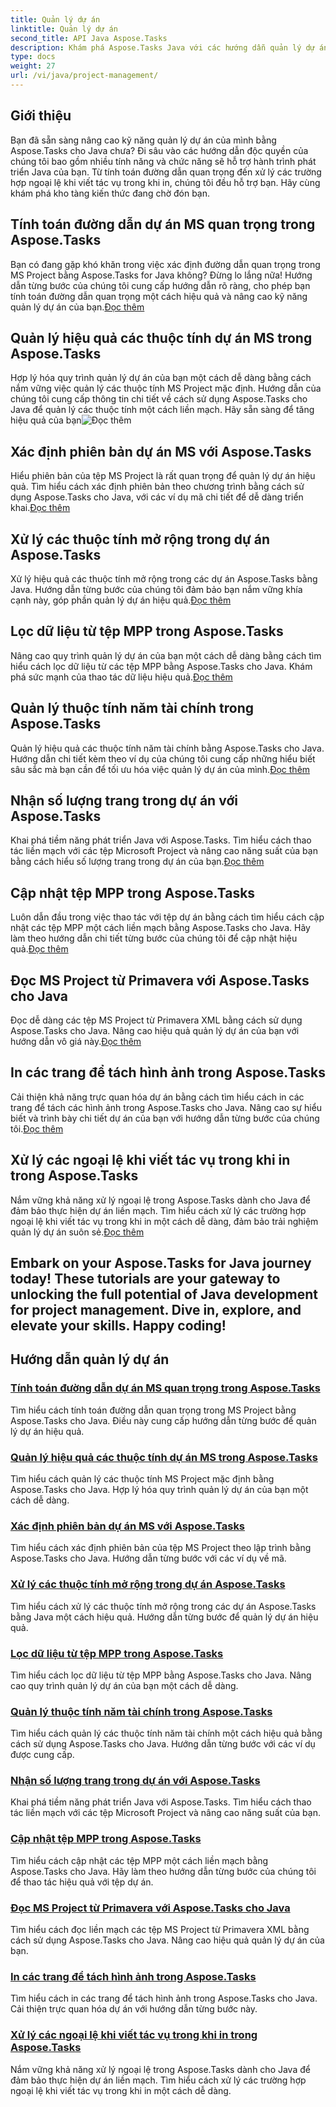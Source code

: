 ```yaml
---
title: Quản lý dự án
linktitle: Quản lý dự án
second_title: API Java Aspose.Tasks
description: Khám phá Aspose.Tasks Java với các hướng dẫn quản lý dự án toàn diện của chúng tôi. Từ tính toán đường dẫn quan trọng đến thuộc tính năm tài chính, hãy hợp lý hóa quy trình làm việc của bạn.
type: docs
weight: 27
url: /vi/java/project-management/
---
```

## Giới thiệu

Bạn đã sẵn sàng nâng cao kỹ năng quản lý dự án của mình bằng Aspose.Tasks cho Java chưa? Đi sâu vào các hướng dẫn độc quyền của chúng tôi bao gồm nhiều tính năng và chức năng sẽ hỗ trợ hành trình phát triển Java của bạn. Từ tính toán đường dẫn quan trọng đến xử lý các trường hợp ngoại lệ khi viết tác vụ trong khi in, chúng tôi đều hỗ trợ bạn. Hãy cùng khám phá kho tàng kiến thức đang chờ đón bạn.

## Tính toán đường dẫn dự án MS quan trọng trong Aspose.Tasks
 Bạn có đang gặp khó khăn trong việc xác định đường dẫn quan trọng trong MS Project bằng Aspose.Tasks for Java không? Đừng lo lắng nữa! Hướng dẫn từng bước của chúng tôi cung cấp hướng dẫn rõ ràng, cho phép bạn tính toán đường dẫn quan trọng một cách hiệu quả và nâng cao kỹ năng quản lý dự án của bạn.[Đọc thêm](./critical-path/)

## Quản lý hiệu quả các thuộc tính dự án MS trong Aspose.Tasks
Hợp lý hóa quy trình quản lý dự án của bạn một cách dễ dàng bằng cách nắm vững việc quản lý các thuộc tính MS Project mặc định. Hướng dẫn của chúng tôi cung cấp thông tin chi tiết về cách sử dụng Aspose.Tasks cho Java để quản lý các thuộc tính một cách liền mạch. Hãy sẵn sàng để tăng hiệu quả của bạn![Đọc thêm](./default-properties/)

## Xác định phiên bản dự án MS với Aspose.Tasks
 Hiểu phiên bản của tệp MS Project là rất quan trọng để quản lý dự án hiệu quả. Tìm hiểu cách xác định phiên bản theo chương trình bằng cách sử dụng Aspose.Tasks cho Java, với các ví dụ mã chi tiết để dễ dàng triển khai.[Đọc thêm](./determine-version/)

## Xử lý các thuộc tính mở rộng trong dự án Aspose.Tasks
 Xử lý hiệu quả các thuộc tính mở rộng trong các dự án Aspose.Tasks bằng Java. Hướng dẫn từng bước của chúng tôi đảm bảo bạn nắm vững khía cạnh này, góp phần quản lý dự án hiệu quả.[Đọc thêm](./extended-attributes/)

## Lọc dữ liệu từ tệp MPP trong Aspose.Tasks
 Nâng cao quy trình quản lý dự án của bạn một cách dễ dàng bằng cách tìm hiểu cách lọc dữ liệu từ các tệp MPP bằng Aspose.Tasks cho Java. Khám phá sức mạnh của thao tác dữ liệu hiệu quả.[Đọc thêm](./filter-data/)

## Quản lý thuộc tính năm tài chính trong Aspose.Tasks
 Quản lý hiệu quả các thuộc tính năm tài chính bằng Aspose.Tasks cho Java. Hướng dẫn chi tiết kèm theo ví dụ của chúng tôi cung cấp những hiểu biết sâu sắc mà bạn cần để tối ưu hóa việc quản lý dự án của mình.[Đọc thêm](./fiscal-year-properties/)

## Nhận số lượng trang trong dự án với Aspose.Tasks
 Khai phá tiềm năng phát triển Java với Aspose.Tasks. Tìm hiểu cách thao tác liền mạch với các tệp Microsoft Project và nâng cao năng suất của bạn bằng cách hiểu số lượng trang trong dự án của bạn.[Đọc thêm](./number-of-pages/)

## Cập nhật tệp MPP trong Aspose.Tasks
 Luôn dẫn đầu trong việc thao tác với tệp dự án bằng cách tìm hiểu cách cập nhật các tệp MPP một cách liền mạch bằng Aspose.Tasks cho Java. Hãy làm theo hướng dẫn chi tiết từng bước của chúng tôi để cập nhật hiệu quả.[Đọc thêm](./update-mpp/)

## Đọc MS Project từ Primavera với Aspose.Tasks cho Java
 Đọc dễ dàng các tệp MS Project từ Primavera XML bằng cách sử dụng Aspose.Tasks cho Java. Nâng cao hiệu quả quản lý dự án của bạn với hướng dẫn vô giá này.[Đọc thêm](./read-primavera/)

## In các trang để tách hình ảnh trong Aspose.Tasks
Cải thiện khả năng trực quan hóa dự án bằng cách tìm hiểu cách in các trang để tách các hình ảnh trong Aspose.Tasks cho Java. Nâng cao sự hiểu biết và trình bày chi tiết dự án của bạn với hướng dẫn từng bước của chúng tôi.[Đọc thêm](./print-pages/)

## Xử lý các ngoại lệ khi viết tác vụ trong khi in trong Aspose.Tasks
 Nắm vững khả năng xử lý ngoại lệ trong Aspose.Tasks dành cho Java để đảm bảo thực hiện dự án liền mạch. Tìm hiểu cách xử lý các trường hợp ngoại lệ khi viết tác vụ trong khi in một cách dễ dàng, đảm bảo trải nghiệm quản lý dự án suôn sẻ.[Đọc thêm](./print-task-exceptions/)

Embark on your Aspose.Tasks for Java journey today! These tutorials are your gateway to unlocking the full potential of Java development for project management. Dive in, explore, and elevate your skills. Happy coding!
---
## Hướng dẫn quản lý dự án
### [Tính toán đường dẫn dự án MS quan trọng trong Aspose.Tasks](./critical-path/)
Tìm hiểu cách tính toán đường dẫn quan trọng trong MS Project bằng Aspose.Tasks cho Java. Điều này cung cấp hướng dẫn từng bước để quản lý dự án hiệu quả.
### [Quản lý hiệu quả các thuộc tính dự án MS trong Aspose.Tasks](./default-properties/)
Tìm hiểu cách quản lý các thuộc tính MS Project mặc định bằng Aspose.Tasks cho Java. Hợp lý hóa quy trình quản lý dự án của bạn một cách dễ dàng.
### [Xác định phiên bản dự án MS với Aspose.Tasks](./determine-version/)
Tìm hiểu cách xác định phiên bản của tệp MS Project theo lập trình bằng Aspose.Tasks cho Java. Hướng dẫn từng bước với các ví dụ về mã.
### [Xử lý các thuộc tính mở rộng trong dự án Aspose.Tasks](./extended-attributes/)
Tìm hiểu cách xử lý các thuộc tính mở rộng trong các dự án Aspose.Tasks bằng Java một cách hiệu quả. Hướng dẫn từng bước để quản lý dự án hiệu quả.
### [Lọc dữ liệu từ tệp MPP trong Aspose.Tasks](./filter-data/)
Tìm hiểu cách lọc dữ liệu từ tệp MPP bằng Aspose.Tasks cho Java. Nâng cao quy trình quản lý dự án của bạn một cách dễ dàng.
### [Quản lý thuộc tính năm tài chính trong Aspose.Tasks](./fiscal-year-properties/)
Tìm hiểu cách quản lý các thuộc tính năm tài chính một cách hiệu quả bằng cách sử dụng Aspose.Tasks cho Java. Hướng dẫn từng bước với các ví dụ được cung cấp.
### [Nhận số lượng trang trong dự án với Aspose.Tasks](./number-of-pages/)
Khai phá tiềm năng phát triển Java với Aspose.Tasks. Tìm hiểu cách thao tác liền mạch với các tệp Microsoft Project và nâng cao năng suất của bạn.
### [Cập nhật tệp MPP trong Aspose.Tasks](./update-mpp/)
Tìm hiểu cách cập nhật các tệp MPP một cách liền mạch bằng Aspose.Tasks cho Java. Hãy làm theo hướng dẫn từng bước của chúng tôi để thao tác hiệu quả với tệp dự án.
### [Đọc MS Project từ Primavera với Aspose.Tasks cho Java](./read-primavera/)
Tìm hiểu cách đọc liền mạch các tệp MS Project từ Primavera XML bằng cách sử dụng Aspose.Tasks cho Java. Nâng cao hiệu quả quản lý dự án của bạn.
### [In các trang để tách hình ảnh trong Aspose.Tasks](./print-pages/)
Tìm hiểu cách in các trang để tách hình ảnh trong Aspose.Tasks cho Java. Cải thiện trực quan hóa dự án với hướng dẫn từng bước này.
### [Xử lý các ngoại lệ khi viết tác vụ trong khi in trong Aspose.Tasks](./print-task-exceptions/)
Nắm vững khả năng xử lý ngoại lệ trong Aspose.Tasks dành cho Java để đảm bảo thực hiện dự án liền mạch. Tìm hiểu cách xử lý các trường hợp ngoại lệ khi viết tác vụ trong khi in một cách dễ dàng.